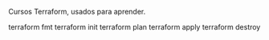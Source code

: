 Cursos Terraform, usados para aprender. 

terraform fmt
terraform init
terraform plan
terraform apply
terraform destroy
